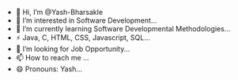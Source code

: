 - 👋 Hi, I’m @Yash-Bharsakle
- 👀 I’m interested in Software Development...
- 🌱 I’m currently learning Software Developmental Methodologies...
- ⚡  Java, C, HTML, CSS, Javascript, SQL...
- 💞️ I’m looking for Job Opportunity...
- 📫 How to reach me ...
- 😄 Pronouns: Yash...


<!---
Yash-Bharsakle/Yash-Bharsakle is a ✨ special ✨ repository because its `README.md` (this file) appears on your GitHub profile.
You can click the Preview link to take a look at your changes.
--->
